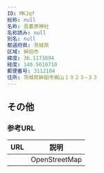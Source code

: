 ```yaml
---
ID: MKJqf
総称: null
名称: 吾妻原神社
名称読み: null
別名: null
都道府県: 茨城県
区域: 鉾田市
緯度: 36.1173894
経度: 140.5610718
郵便番号: 3112104
住所: 茨城県鉾田市梶山１９２３−３３
---
```


## その他

### 参考URL

| URL | 説明          |
| --- | ------------- |
|     | OpenStreetMap |
